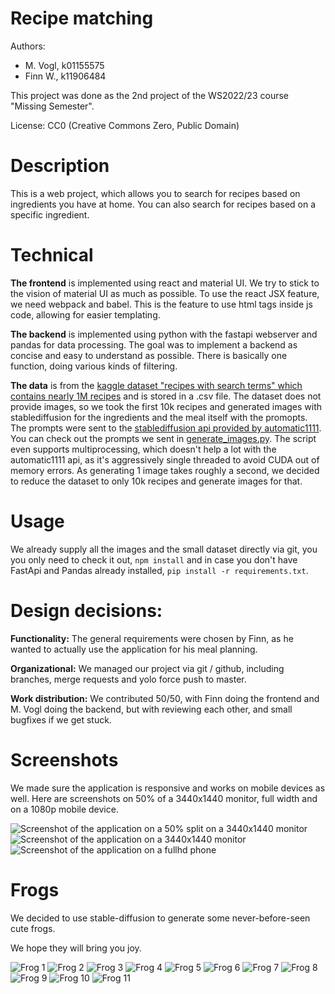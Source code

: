 # Recipe matching

Authors:
* M. Vogl, k01155575
* Finn W., k11906484

This project was done as the 2nd project of the WS2022/23 course "Missing Semester".

License: CC0 (Creative Commons Zero, Public Domain)

# Description

This is a web project, which allows you to search for recipes based on ingredients you have at home. You can also search for recipes based on a specific ingredient.

# Technical

**The frontend** is implemented using react and material UI. We try to stick to the vision of material UI as much as possible. To use the react JSX feature, we need webpack and babel. This is the feature to use html tags inside js code, allowing for easier templating.

**The backend** is implemented using python with the fastapi webserver and pandas for data processing. The goal was to implement a backend as concise and easy to understand as possible. There is basically one function, doing various kinds of filtering.

**The data** is from the [kaggle dataset "recipes with search terms" which contains nearly 1M recipes](https://www.kaggle.com/code/kundankumarmandal/recipes-with-search-terms) and is stored in a .csv file. The dataset does not provide images, so we took the first 10k recipes and generated images with stablediffusion for the ingredients and the meal itself with the promopts. The prompts were sent to the [stablediffusion api provided by automatic1111](https://github.com/AUTOMATIC1111/stable-diffusion-webui). You can check out the prompts we sent in [generate_images.py](generate_images.py). The script even supports multiprocessing, which doesn't help a lot with the automatic1111 api, as it's aggressively single threaded to avoid CUDA out of memory errors. As generating 1 image takes roughly a second, we decided to reduce the dataset to only 10k recipes and generate images for that.

# Usage

We already supply all the images and the small dataset directly via git, you you only need to check it out, `npm install` and in case you don't have FastApi and Pandas already installed, `pip install -r requirements.txt`.

# Design decisions:

**Functionality:** The general requirements were chosen by Finn, as he wanted to actually use the application for his meal planning.

**Organizational:** We managed our project via git / github, including branches, merge requests and yolo force push to master.

**Work distribution:** We contributed 50/50, with Finn doing the frontend and M. Vogl doing the backend, but with reviewing each other, and small bugfixes if we get stuck.

# Screenshots

We made sure the application is responsive and works on mobile devices as well. Here are screenshots on 50% of a 3440x1440 monitor, full width and on a 1080p mobile device.

![Screenshot of the application on a 50% split on a 3440x1440 monitor](doc-images/regular.png)
![Screenshot of the application on a 3440x1440 monitor](doc-images/wide.png)
![Screenshot of the application on a fullhd phone](doc-images/phone.png)

# Frogs

We decided to use stable-diffusion to generate some never-before-seen cute frogs. 

We hope they will bring you joy.

![Frog 1](doc-images/1.png)
![Frog 2](doc-images/2.png)
![Frog 3](doc-images/3.png)
![Frog 4](doc-images/4.png)
![Frog 5](doc-images/5.png)
![Frog 6](doc-images/6.png)
![Frog 7](doc-images/7.png)
![Frog 8](doc-images/8.png)
![Frog 9](doc-images/9.png)
![Frog 10](doc-images/A.png)
![Frog 11](doc-images/B.png)
